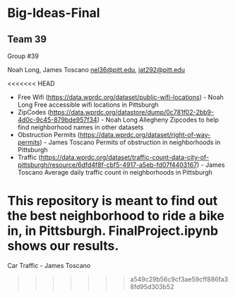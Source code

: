 # Big-Ideas-Final

## Team 39
Group #39


Noah Long, James Toscano
nel36@pitt.edu, jat292@pitt.edu

<<<<<<< HEAD
- Free Wifi (https://data.wprdc.org/dataset/public-wifi-locations) - Noah Long
Free accessible wifi locations in Pittsburgh
- ZipCodes (https://data.wprdc.org/datastore/dump/0c781f02-2bb9-4d0c-9c45-879bde957f34) - Noah Long
Allegheny Zipcodes to help find neighborhood names in other datasets
- Obstruction Permits (https://data.wprdc.org/dataset/right-of-way-permits) - James Toscano
Permits of obstruction in neighborhoods in Pittsburgh
- Traffic (https://data.wprdc.org/dataset/traffic-count-data-city-of-pittsburgh/resource/6dfd4f8f-cbf5-4917-a5eb-fd07f4403167) - James Toscano
Average daily traffic count in neighborhoods in Pittsburgh

This repository is meant to find out the best neighborhood to ride a bike in, in Pittsburgh. FinalProject.ipynb shows our results.
=======
Car Traffic - James Toscano
>>>>>>> a549c29b56c9cf3ae59cff886fa38fd95d303b52


